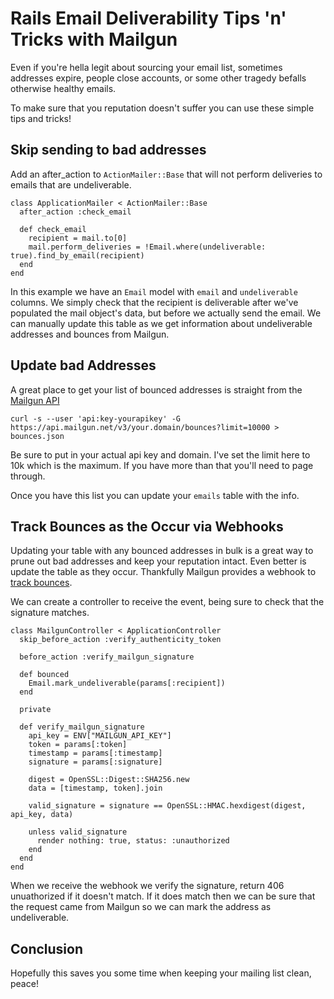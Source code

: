 Rails Email Deliverability Tips 'n' Tricks with Mailgun
=======================================================

Even if you're hella legit about sourcing your email list, sometimes addresses expire, people close accounts, or some other tragedy befalls otherwise healthy emails.

To make sure that you reputation doesn't suffer you can use these simple tips and tricks!

Skip sending to bad addresses
-----------------------------

Add an after_action to `ActionMailer::Base` that will not perform deliveries to emails that are undeliverable.

    class ApplicationMailer < ActionMailer::Base
      after_action :check_email

      def check_email
        recipient = mail.to[0]
        mail.perform_deliveries = !Email.where(undeliverable: true).find_by_email(recipient)
      end
    end

In this example we have an `Email` model with `email` and `undeliverable` columns. We simply check that the recipient is deliverable after we've populated the mail object's data, but before we actually send the email. We can manually update this table as we get information about undeliverable addresses and bounces from Mailgun.

Update bad Addresses
--------------------

A great place to get your list of bounced addresses is straight from the [Mailgun API](https://documentation.mailgun.com/api-suppressions.html#bounces)

    curl -s --user 'api:key-yourapikey' -G   https://api.mailgun.net/v3/your.domain/bounces?limit=10000 > bounces.json

Be sure to put in your actual api key and domain. I've set the limit here to 10k which is the maximum. If you have more than that you'll need to page through.

Once you have this list you can update your `emails` table with the info.

Track Bounces as the Occur via Webhooks
---------------------------------------

Updating your table with any bounced addresses in bulk is a great way to prune out bad addresses and keep your reputation intact. Even better is update the table as they occur. Thankfully Mailgun provides a webhook to [track bounces](https://documentation.mailgun.com/user_manual.html#tracking-bounces).

We can create a controller to receive the event, being sure to check that the signature matches.

    class MailgunController < ApplicationController
      skip_before_action :verify_authenticity_token

      before_action :verify_mailgun_signature

      def bounced
        Email.mark_undeliverable(params[:recipient])
      end

      private

      def verify_mailgun_signature
        api_key = ENV["MAILGUN_API_KEY"]
        token = params[:token]
        timestamp = params[:timestamp]
        signature = params[:signature]

        digest = OpenSSL::Digest::SHA256.new
        data = [timestamp, token].join

        valid_signature = signature == OpenSSL::HMAC.hexdigest(digest, api_key, data)

        unless valid_signature
          render nothing: true, status: :unauthorized
        end
      end
    end

When we receive the webhook we verify the signature, return 406 unuathorized if it doesn't match. If it does match then we can be sure that the request came from Mailgun so we can mark the address as undeliverable.

Conclusion
----------

Hopefully this saves you some time when keeping your mailing list clean, peace!
